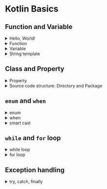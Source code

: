 # Kotlin Basics

## Function and Variable
<details>
    <summary>Hello, World!</summary>
    
```kotlin
fun main(args: Array<String>) {
    println("Hello, world!")
}
```

- Parameter's type comes after parameter name
- No need to put function inside a class
- Semicolon(;) is optional
</details>

<details>
    <summary>Function</summary>
    
```kotlin
fun max(a: Int, b: Int): Int {
    return if (a > b) a else b
}
```

- Kotlin's `if` is an **expression** not a statement. (`if`, `when`, `try` are also expressions in Kotlin)

```kotlin
fun max(a: Int, b: Int): Int = if (a > b) a else b
```

- Function body can be expressed by either block body or expression body
</details>

<details>
    <summary>Variable</summary>
    
```kotlin
val answer = 42
val answer2: Int = 45
var answer3 = 49
```

- `val`: immutable reference. equivalent to Java's `final` variable
- `var`: mutable reference. equivalent to Java's regular variable
</details>

<details>
    <summary>String template</summary>
    
```kotlin
val value = 12
"Hi, $value"
"Hi, " + value // equivalent
"Hi, ${value}" // better practice to wrap with bracket
"Hi, ${value + 4}" // expressions are welcomed
```

</details>

## Class and Property
<details>
    <summary>Property</summary>
    
- In Java, field and accessor methods(getter, setter) are referred as property

```kotlin
class Person (
    val name: String,
    var isMarried: Boolean
)
```

- Kotlin internally generates getter, setter methods like Java
- `val` corresponds to read only field (private field, only getter)
- `var` corresponds to writable field (private field, getter and setter)

```kotlin
class Rectangle(val height: Int, val width: Int) {
    val isSquare: Boolean
        get() {
            return height == width
        }
}
```

- You can also define custom accessor methods

</details>
<details>
    <summary>Source code structure: Directory and Package</summary>
    
```kotlin
package geometry.shapes

import java.util.Random

class Rectangle(val height: Int, val width: Int) {
    val isSquare: Boolean
        get() {
            return height == width
        }
}
```

- In Kotlin, it is not forced to manage directory accroding to package names unlike Java
- You can also put as many classes you want into one file
- It would be still a good practice to follow Java's convention
</details>

## `enum` and `when`
<details>
    <summary>enum</summary>
    
```kotlin
enum class Color {
    RED, ORANGE, YELLOW, GREEN, BLUE, INDIGO, VIOLET
}
```

```kotlin
enum class Color(val r: Int, val g: Int, val b: Int) {
    RED(255, 0, 0), GREEN(0, 255, 0), BLUE(0, 0, 255);  // notice there is a semicolon

    fun rgb() = (r * 256 + g) * 256 + b
}
```

</details>

<details>
    <summary>when</summary>
    
```kotlin
fun getGrade(color: Color) = 
    when (color) {
        Color.RED, Color.ORANGE, Color.YELLOW -> "A"
        Color.GREEN -> "B"
        Color.INDIGO -> "C"
        else -> "F"
    }
```

- Kotlin's `when` is similar to Java's `switch`
- `when` is an expression

```kotlin
fun getSomething(color: Color) = 
    when {
        color == Color.RED -> "hot"
        color == Color.BLUE -> "cold"
        else -> {
            1+2
            "not sure"
        }
    }
```

- it is also possible to use when with no parameter
- it is also possible to use a block. In this case, `when` is evaluated to last expression's value
- notice that `==` compares equality of two operands in Kotlin, not identity like in Java

</details>

<details>
    <summary>smart cast</summary>
    
```kotlin
interface Expr
class Num(val value: Int) : Expr
class Sum(val left: Expr, val right: Expr) : Expr

fun eval(e: Expr): Int {
    if (e is Num) {
        val n = e as Num // No need to explicitly cast to Num
        return n.value
    }
    if (e is Sum) {
        return eval(e.right) + eval(e.left)
    }
    throw IllegalArgumentException("Unknown expression)
}
```

- Kotlin's `as` is similar to Java's `instanceof`, but it smartly cast into the specified type


</details>


## `while` and `for` loop
<details>
    <summary>while loop</summary>
    
```kotlin
while (condition) {
    /*...*/
}
```
```kotlin
do {
    /*...*/
} while (condition)
```

</details>

<details>
    <summary>for loop</summary>
    
```kotlin
for (i in 1..100) { // 1 to 100(inclusive)
    /*...*/
}
```
```kotlin
for (i in 1 until 100) { // 1 to 100(exclusive)
    /*...*/
}
```
```kotlin
for (i in 100 downTo 1 step 2) {
    /*...*/
}
```
```kotlin
val map = TreeMap<Int, String>()
for ((key, value) in map) { // destructuring
    /*...*/
}
```

- cf) `in` can also be used to determine if value is in the certain range. (e.g. `3 in 4..6`, `3 !in 4..6`)

</details>


## Exception handling


<details>
    <summary>try, catch, finally</summary>
    
```kotlin
fun readNumber(reader: BufferedReader): Int? {
    try {
        val line = reader.readLine()
        return Integer.parseInt(line)
    }
    catch (e: NumberFormatException) {
        return null
    }
    finally {
        reader.close()
    }
}
```

- Unlike Java, there is no need to explicitly handle cheched exception (i.e. In Java, it is forced to either catch it or declare with `throws` keyword in function signature)
- `try` is also an expression

</details>